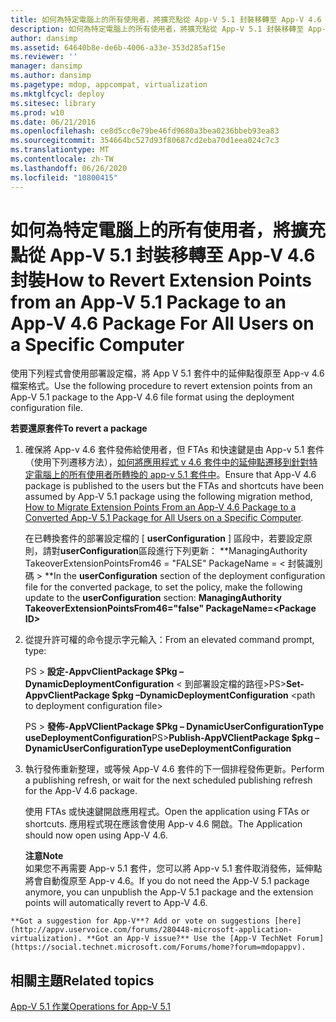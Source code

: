 ```yaml
---
title: 如何為特定電腦上的所有使用者，將擴充點從 App-V 5.1 封裝移轉至 App-V 4.6 封裝
description: 如何為特定電腦上的所有使用者，將擴充點從 App-V 5.1 封裝移轉至 App-V 4.6 封裝
author: dansimp
ms.assetid: 64640b8e-de6b-4006-a33e-353d285af15e
ms.reviewer: ''
manager: dansimp
ms.author: dansimp
ms.pagetype: mdop, appcompat, virtualization
ms.mktglfcycl: deploy
ms.sitesec: library
ms.prod: w10
ms.date: 06/21/2016
ms.openlocfilehash: ce8d5cc0e79be46fd9680a3bea0236bbeb93ea83
ms.sourcegitcommit: 354664bc527d93f80687cd2eba70d1eea024c7c3
ms.translationtype: MT
ms.contentlocale: zh-TW
ms.lasthandoff: 06/26/2020
ms.locfileid: "10800415"
---
```

# <span data-ttu-id="97b2e-103">如何為特定電腦上的所有使用者，將擴充點從 App-V 5.1 封裝移轉至 App-V 4.6 封裝</span><span class="sxs-lookup"><span data-stu-id="97b2e-103">How to Revert Extension Points from an App-V 5.1 Package to an App-V 4.6 Package For All Users on a Specific Computer</span></span>


<span data-ttu-id="97b2e-104">使用下列程式會使用部署設定檔，將 App V 5.1 套件中的延伸點復原至 App-v 4.6 檔案格式。</span><span class="sxs-lookup"><span data-stu-id="97b2e-104">Use the following procedure to revert extension points from an App-V 5.1 package to the App-V 4.6 file format using the deployment configuration file.</span></span>

**<span data-ttu-id="97b2e-105">若要還原套件</span><span class="sxs-lookup"><span data-stu-id="97b2e-105">To revert a package</span></span>**

1.  <span data-ttu-id="97b2e-106">確保將 App-v 4.6 套件發佈給使用者，但 FTAs 和快速鍵是由 App-v 5.1 套件（使用下列遷移方法），[如何將應用程式 v 4.6 套件中的延伸點遷移到針對特定電腦上的所有使用者所轉換的 app-v 5.1 套件中](how-to-migrate-extension-points-from-an-app-v-46-package-to-a-converted-app-v-51-package-for-all-users-on-a-specific-computer.md)。</span><span class="sxs-lookup"><span data-stu-id="97b2e-106">Ensure that App-V 4.6 package is published to the users but the FTAs and shortcuts have been assumed by App-V 5.1 package using the following migration method, [How to Migrate Extension Points From an App-V 4.6 Package to a Converted App-V 5.1 Package for All Users on a Specific Computer](how-to-migrate-extension-points-from-an-app-v-46-package-to-a-converted-app-v-51-package-for-all-users-on-a-specific-computer.md).</span></span>

    <span data-ttu-id="97b2e-107">在已轉換套件的部署設定檔的 [ **userConfiguration** ] 區段中，若要設定原則，請對**userConfiguration**區段進行下列更新： \*\*ManagingAuthority TakeoverExtensionPointsFrom46 = "FALSE" PackageName = &lt; 封裝識別碼 &gt; \*\*</span><span class="sxs-lookup"><span data-stu-id="97b2e-107">In the **userConfiguration** section of the deployment configuration file for the converted package, to set the policy, make the following update to the **userConfiguration** section: **ManagingAuthority TakeoverExtensionPointsFrom46="false" PackageName=&lt;Package ID&gt;**</span></span>

2.  <span data-ttu-id="97b2e-108">從提升許可權的命令提示字元輸入：</span><span class="sxs-lookup"><span data-stu-id="97b2e-108">From an elevated command prompt, type:</span></span>

    <span data-ttu-id="97b2e-109">PS &gt; **設定-AppvClientPackage $Pkg – DynamicDeploymentConfiguration** &lt; 到部署設定檔的路徑&gt;</span><span class="sxs-lookup"><span data-stu-id="97b2e-109">PS&gt;**Set-AppvClientPackage $pkg –DynamicDeploymentConfiguration** &lt;path to deployment configuration file&gt;</span></span>

    <span data-ttu-id="97b2e-110">PS &gt; **發佈-AppVClientPackage $Pkg – DynamicUserConfigurationType useDeploymentConfiguration**</span><span class="sxs-lookup"><span data-stu-id="97b2e-110">PS&gt;**Publish-AppVClientPackage $pkg –DynamicUserConfigurationType useDeploymentConfiguration**</span></span>

3.  <span data-ttu-id="97b2e-111">執行發佈重新整理，或等候 App-V 4.6 套件的下一個排程發佈更新。</span><span class="sxs-lookup"><span data-stu-id="97b2e-111">Perform a publishing refresh, or wait for the next scheduled publishing refresh for the App-V 4.6 package.</span></span>

    <span data-ttu-id="97b2e-112">使用 FTAs 或快速鍵開啟應用程式。</span><span class="sxs-lookup"><span data-stu-id="97b2e-112">Open the application using FTAs or shortcuts.</span></span> <span data-ttu-id="97b2e-113">應用程式現在應該會使用 App-v 4.6 開啟。</span><span class="sxs-lookup"><span data-stu-id="97b2e-113">The Application should now open using App-V 4.6.</span></span>

    **<span data-ttu-id="97b2e-114">注意</span><span class="sxs-lookup"><span data-stu-id="97b2e-114">Note</span></span>**  
    <span data-ttu-id="97b2e-115">如果您不再需要 App-v 5.1 套件，您可以將 App-v 5.1 套件取消發佈，延伸點將會自動復原至 App-v 4.6。</span><span class="sxs-lookup"><span data-stu-id="97b2e-115">If you do not need the App-V 5.1 package anymore, you can unpublish the App-V 5.1 package and the extension points will automatically revert to App-V 4.6.</span></span>



~~~
**Got a suggestion for App-V**? Add or vote on suggestions [here](http://appv.uservoice.com/forums/280448-microsoft-application-virtualization). **Got an App-V issue?** Use the [App-V TechNet Forum](https://social.technet.microsoft.com/Forums/home?forum=mdopappv).
~~~

## <span data-ttu-id="97b2e-116">相關主題</span><span class="sxs-lookup"><span data-stu-id="97b2e-116">Related topics</span></span>


[<span data-ttu-id="97b2e-117">App-V 5.1 作業</span><span class="sxs-lookup"><span data-stu-id="97b2e-117">Operations for App-V 5.1</span></span>](operations-for-app-v-51.md)









